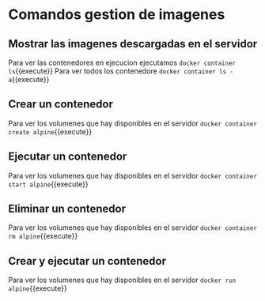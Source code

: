 # Comandos gestion de imagenes

## Mostrar las imagenes descargadas en el servidor
Para ver las contenedores en ejecucion ejecutamos ``docker container ls``{{execute}}
Para ver todos los contenedore ``docker container ls -a``{{execute}}

## Crear un contenedor
Para ver los volumenes que hay disponibles en el servidor ``docker container create alpine``{{execute}}

## Ejecutar un contenedor
Para ver los volumenes que hay disponibles en el servidor ``docker container start alpine``{{execute}}

## Eliminar un contenedor
Para ver los volumenes que hay disponibles en el servidor ``docker container rm alpine``{{execute}}

## Crear y ejecutar un contenedor
Para ver los volumenes que hay disponibles en el servidor ``docker run alpine``{{execute}}